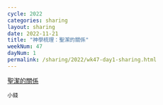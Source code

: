 ```yaml
---
cycle: 2022
categories: sharing
layout: sharing
date: 2022-11-21
title: "神學梳理：聖潔的關係"
weekNum: 47
dayNum: 1
permalink: /sharing/2022/wk47-day1-sharing.html
---
```


[聖潔的關係](https://eccseattle.github.io/media/sharing/2022/wk047/2022-11-21-bin.m4a)

`小錢`

